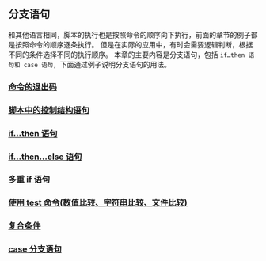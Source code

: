 ## 分支语句
和其他语言相同，脚本的执行也是按照命令的顺序向下执行，前面的章节的例子都是按照命令的顺序逐条执行。
但是在实际的应用中，有时会需要逻辑判断，根据不同的条件选择不同的执行顺序。
本章的主要内容是分支语句，包括 `if…then 语句和 case 语句`，下面通过例子说明分支语句的用法。
### [命令的退出码](https://github.com/sunnyandgood/BigBata/blob/master/Linux%20/Branch%20statement/%E5%91%BD%E4%BB%A4%E7%9A%84%E9%80%80%E5%87%BA%E7%A0%81.md)
### [脚本中的控制结构语句](https://github.com/sunnyandgood/BigBata/blob/master/Linux%20/Branch%20statement/%E8%84%9A%E6%9C%AC%E4%B8%AD%E7%9A%84%E6%8E%A7%E5%88%B6%E7%BB%93%E6%9E%84%E8%AF%AD%E5%8F%A5.md)
### [if…then 语句](https://github.com/sunnyandgood/BigBata/blob/master/Linux%20/Branch%20statement/if%E2%80%A6then%E8%AF%AD%E5%8F%A5.md)
### [if…then…else 语句](https://github.com/sunnyandgood/BigBata/blob/master/Linux%20/Branch%20statement/if%E2%80%A6then%E2%80%A6else%E8%AF%AD%E5%8F%A5.md)
### [多重 if 语句](https://github.com/sunnyandgood/BigBata/blob/master/Linux%20/Branch%20statement/%E5%A4%9A%E9%87%8D%20if%20%E8%AF%AD%E5%8F%A5.md)
### [使用 test 命令(数值比较、字符串比较、文件比较)](https://github.com/sunnyandgood/BigBata/blob/master/Linux%20/Branch%20statement/%E4%BD%BF%E7%94%A8%20test%20%E5%91%BD%E4%BB%A4.md)
### [复合条件](https://github.com/sunnyandgood/BigBata/blob/master/Linux%20/Branch%20statement/%E5%A4%8D%E5%90%88%E6%9D%A1%E4%BB%B6.md)
### [case 分支语句](https://github.com/sunnyandgood/BigBata/blob/master/Linux%20/Branch%20statement/case%20%E5%88%86%E6%94%AF%E8%AF%AD%E5%8F%A5.md)
